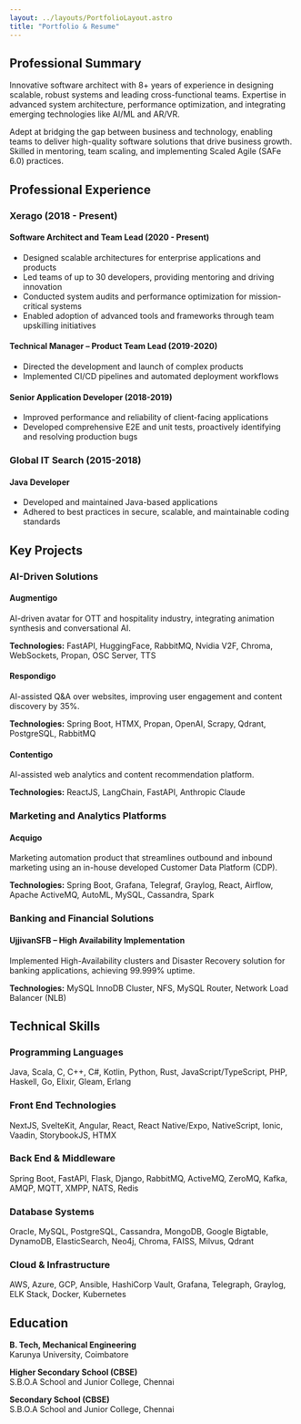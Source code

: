 ```yaml
---
layout: ../layouts/PortfolioLayout.astro
title: "Portfolio & Resume"
---
```


## Professional Summary

Innovative software architect with 8+ years of experience in designing scalable, robust systems and leading cross-functional teams. Expertise in advanced system architecture, performance optimization, and integrating emerging technologies like AI/ML and AR/VR.

Adept at bridging the gap between business and technology, enabling teams to deliver high-quality software solutions that drive business growth. Skilled in mentoring, team scaling, and implementing Scaled Agile (SAFe 6.0) practices.

## Professional Experience

### Xerago (2018 - Present)

#### Software Architect and Team Lead (2020 - Present)

- Designed scalable architectures for enterprise applications and products
- Led teams of up to 30 developers, providing mentoring and driving innovation
- Conducted system audits and performance optimization for mission-critical systems
- Enabled adoption of advanced tools and frameworks through team upskilling initiatives

#### Technical Manager – Product Team Lead (2019-2020)

- Directed the development and launch of complex products
- Implemented CI/CD pipelines and automated deployment workflows

#### Senior Application Developer (2018-2019)

- Improved performance and reliability of client-facing applications
- Developed comprehensive E2E and unit tests, proactively identifying and resolving production bugs

### Global IT Search (2015-2018)

#### Java Developer

- Developed and maintained Java-based applications
- Adhered to best practices in secure, scalable, and maintainable coding standards

## Key Projects

### AI-Driven Solutions

#### Augmentigo

AI-driven avatar for OTT and hospitality industry, integrating animation synthesis and conversational AI.

**Technologies:** FastAPI, HuggingFace, RabbitMQ, Nvidia V2F, Chroma, WebSockets, Propan, OSC Server, TTS

#### Respondigo

AI-assisted Q&A over websites, improving user engagement and content discovery by 35%.

**Technologies:** Spring Boot, HTMX, Propan, OpenAI, Scrapy, Qdrant, PostgreSQL, RabbitMQ

#### Contentigo

AI-assisted web analytics and content recommendation platform.

**Technologies:** ReactJS, LangChain, FastAPI, Anthropic Claude

### Marketing and Analytics Platforms

#### Acquigo

Marketing automation product that streamlines outbound and inbound marketing using an in-house developed Customer Data Platform (CDP).

**Technologies:** Spring Boot, Grafana, Telegraf, Graylog, React, Airflow, Apache ActiveMQ, AutoML, MySQL, Cassandra, Spark

### Banking and Financial Solutions

#### UjjivanSFB – High Availability Implementation

Implemented High-Availability clusters and Disaster Recovery solution for banking applications, achieving 99.999% uptime.

**Technologies:** MySQL InnoDB Cluster, NFS, MySQL Router, Network Load Balancer (NLB)

## Technical Skills

### Programming Languages

Java, Scala, C, C++, C#, Kotlin, Python, Rust, JavaScript/TypeScript, PHP, Haskell, Go, Elixir, Gleam, Erlang

### Front End Technologies

NextJS, SvelteKit, Angular, React, React Native/Expo, NativeScript, Ionic, Vaadin, StorybookJS, HTMX

### Back End & Middleware

Spring Boot, FastAPI, Flask, Django, RabbitMQ, ActiveMQ, ZeroMQ, Kafka, AMQP, MQTT, XMPP, NATS, Redis

### Database Systems

Oracle, MySQL, PostgreSQL, Cassandra, MongoDB, Google Bigtable, DynamoDB, ElasticSearch, Neo4j, Chroma, FAISS, Milvus, Qdrant

### Cloud & Infrastructure

AWS, Azure, GCP, Ansible, HashiCorp Vault, Grafana, Telegraph, Graylog, ELK Stack, Docker, Kubernetes

## Education

**B. Tech, Mechanical Engineering**  
Karunya University, Coimbatore

**Higher Secondary School (CBSE)**  
S.B.O.A School and Junior College, Chennai

**Secondary School (CBSE)**  
S.B.O.A School and Junior College, Chennai
